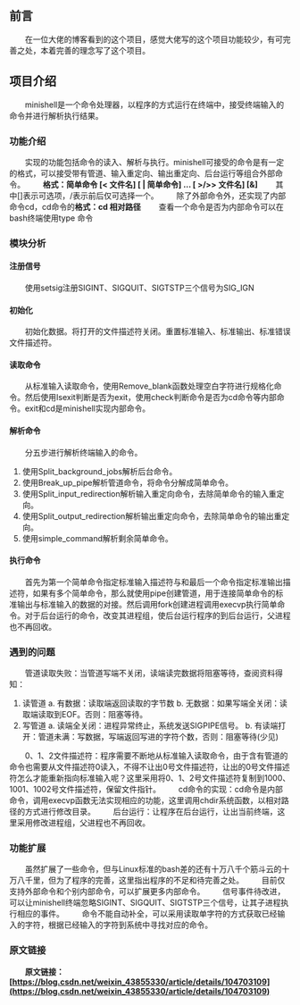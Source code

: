 ## 前言
&emsp;&emsp;在一位大佬的博客看到的这个项目，感觉大佬写的这个项目功能较少，有可完善之处，本着完善的理念写了这个项目。
## 项目介绍
&emsp;&emsp;minishell是一个命令处理器，以程序的方式运行在终端中，接受终端输入的命令并进行解析执行结果。
### 功能介绍
&emsp;&emsp;实现的功能包括命令的读入、解析与执行。minishell可接受的命令是有一定的格式，可以接受带有管道、输入重定向、输出重定向、后台运行等组合外部命令。
&emsp;&emsp;**格式：简单命令 [\< 文件名] [ | 简单命令] ... [ >/>> 文件名] [&]** 
&emsp;&emsp;其中[]表示可选项，/表示前后仅可选择一个。
&emsp;&emsp;除了外部命令外，还实现了内部命令cd，cd命令的**格式：cd 相对路径**
&emsp;&emsp;查看一个命令是否为内部命令可以在bash终端使用type 命令
### 模块分析
#### 注册信号
&emsp;&emsp;使用setsig注册SIGINT、SIGQUIT、SIGTSTP三个信号为SIG_IGN
#### 初始化
&emsp;&emsp;初始化数据。将打开的文件描述符关闭。重置标准输入、标准输出、标准错误文件描述符。
#### 读取命令
&emsp;&emsp;从标准输入读取命令，使用Remove_blank函数处理空白字符进行规格化命令。然后使用Isexit判断是否为exit，使用check判断命令是否为cd命令等内部命令。exit和cd是minishell实现内部命令。
#### 解析命令
&emsp;&emsp;分五步进行解析终端输入的命令。
1. 使用Split_background_jobs解析后台命令。
2. 使用Break_up_pipe解析管道命令，将命令分解成简单命令。
3. 使用Split_input_redirection解析输入重定向命令，去除简单命令的输入重定向。
4. 使用Split_output_redirection解析输出重定向命令，去除简单命令的输出重定向。
5. 使用simple_command解析剩余简单命令。
#### 执行命令
&emsp;&emsp;首先为第一个简单命令指定标准输入描述符与和最后一个命令指定标准输出描述符，如果有多个简单命令，那么就使用pipe创建管道，用于连接简单命令的标准输出与标准输入的数据的对接。然后调用fork创建进程调用execvp执行简单命令。对于后台运行的命令，改变其进程组，使后台运行程序的到后台运行，父进程也不再回收。
### 遇到的问题
&emsp;&emsp;管道读取失败：当管道写端不关闭，读端读完数据将阻塞等待，查阅资料得知：
1. 读管道
		a. 有数据：读取端返回读取的字节数
		b. 无数据：如果写端全关闭：读取端读取到EOF。否则：阻塞等待。
2. 写管道
		a. 读端全关闭：进程异常终止，系统发送SIGPIPE信号。
		b. 有读端打开：管道未满：写数据，写端返回写进的字符个数，否则：阻塞等待(少见)


&emsp;&emsp;0、1、2文件描述符：程序需要不断地从标准输入读取命令，由于含有管道的命令也需要从文件描述符0读入，不得不让出0号文件描述符，让出的0号文件描述符怎么才能重新指向标准输入呢？这里采用将0、1、2号文件描述符复制到1000、1001、1002号文件描述符，保留文件指针。
&emsp;&emsp;cd命令的实现：cd命令是内部命令，调用execvp函数无法实现相应的功能，这里调用chdir系统函数，以相对路径的方式进行修改目录。
&emsp;&emsp;后台运行：让程序在后台运行，让出当前终端，这里采用修改进程组，父进程也不再回收。
### 功能扩展
&emsp;&emsp;虽然扩展了一些命令，但与Linux标准的bash差的还有十万八千个筋斗云的十万八千里，但为了程序的完善，这里指出程序的不足和待完善之处。
&emsp;&emsp;目前仅支持外部命令和个别内部命令，可以扩展更多内部命令。
&emsp;&emsp;信号事件待改进，可以让minishell终端忽略SIGINT、SIGQUIT、SIGTSTP三个信号，让其子进程执行相应的事件。
&emsp;&emsp;命令不能自动补全，可以采用读取单字符的方式获取已经输入的字符，根据已经输入的字符到系统中寻找对应的命令。
### 原文链接
&emsp;&emsp;**原文链接：[https://blog.csdn.net/weixin_43855330/article/details/104703109](https://blog.csdn.net/weixin_43855330/article/details/104703109)**
